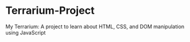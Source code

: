 # Terrarium-Project
My Terrarium: A project to learn about HTML, CSS, and DOM manipulation using JavaScript 
